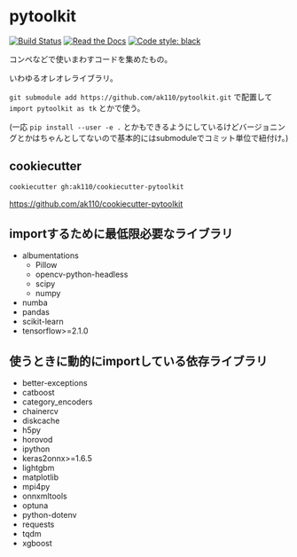 # pytoolkit

[![Build Status](https://travis-ci.org/ak110/pytoolkit.svg?branch=master)](https://travis-ci.org/ak110/pytoolkit)
[![Read the Docs](https://readthedocs.org/projects/ak110-pytoolkit/badge/?version=latest)](https://ak110-pytoolkit.readthedocs.io/ja/latest/?badge=latest)
[![Code style: black](https://img.shields.io/badge/code%20style-black-000000.svg)](https://github.com/psf/black)

コンペなどで使いまわすコードを集めたもの。

いわゆるオレオレライブラリ。

`git submodule add https://github.com/ak110/pytoolkit.git` で配置して `import pytoolkit as tk` とかで使う。

(一応 `pip install --user -e .` とかもできるようにしているけどバージョニングとかはちゃんとしてないので基本的にはsubmoduleでコミット単位で紐付け。)

## cookiecutter

```bash
cookiecutter gh:ak110/cookiecutter-pytoolkit
```

<https://github.com/ak110/cookiecutter-pytoolkit>

## importするために最低限必要なライブラリ

- albumentations
  - Pillow
  - opencv-python-headless
  - scipy
  - numpy
- numba
- pandas
- scikit-learn
- tensorflow>=2.1.0

## 使うときに動的にimportしている依存ライブラリ

- better-exceptions
- catboost
- category_encoders
- chainercv
- diskcache
- h5py
- horovod
- ipython
- keras2onnx>=1.6.5
- lightgbm
- matplotlib
- mpi4py
- onnxmltools
- optuna
- python-dotenv
- requests
- tqdm
- xgboost

